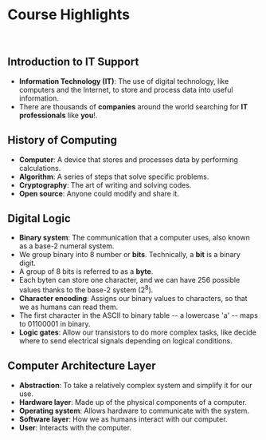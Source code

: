 # Course Highlights

<br>

## Introduction to IT Support

* **Information Technology (IT)**: The use of digital technology, like computers and the Internet, to store and process data into useful information.
* There are thousands of **companies** around the world searching for **IT professionals** like **you**!.

## History of Computing

* **Computer**: A device that stores and processes data by performing calculations.
* **Algorithm**: A series of steps that solve specific problems.
* **Cryptography**: The art of writing and solving codes.
* **Open source**: Anyone could modify and share it.

## Digital Logic

* **Binary system**: The communication that a computer uses, also known as a base-2 numeral system.
* We group binary into 8 number or **bits**. Technically, a **bit** is a binary digit.
* A group of 8 bits is referred to as a **byte**.
* Each byten can store one character, and we can have 256 possible values thanks to the base-2 system (2<sup>8</sup>).
* **Character encoding**: Assigns our binary values to characters, so that we as humans can read them.
* The first character in the ASCII to binary table -- a lowercase 'a' -- maps to 01100001 in binary.
* **Logic gates**: Allow our transistors to do more complex tasks, like decide where to send electrical signals depending on logical conditions.

## Computer Architecture Layer

* **Abstraction**: To take a relatively complex system and simplify it for our use.
* **Hardware layer**: Made up of the physical components of a computer.
* **Operating system**: Allows hardware to communicate with the system.
* **Software layer**: How we as humans interact with our computer.
* **User**: Interacts with the computer.